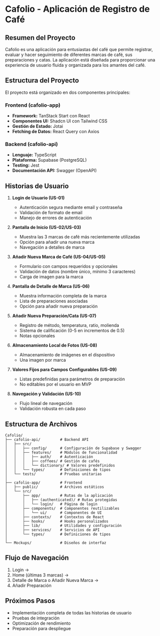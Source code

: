 # Cafolio - Aplicación de Registro de Café

## Resumen del Proyecto

Cafolio es una aplicación para entusiastas del café que permite registrar, evaluar y hacer seguimiento de diferentes marcas de café, sus preparaciones y catas. La aplicación está diseñada para proporcionar una experiencia de usuario fluida y organizada para los amantes del café.

## Estructura del Proyecto

El proyecto está organizado en dos componentes principales:

### Frontend (cafolio-app)

- **Framework:** TanStack Start con React
- **Componentes UI:** Shadcn UI con Tailwind CSS
- **Gestión de Estado:** Jotai
- **Fetching de Datos:** React Query con Axios

### Backend (cafolio-api)

- **Lenguaje:** TypeScript
- **Plataforma:** Supabase (PostgreSQL)
- **Testing:** Jest
- **Documentación API:** Swagger (OpenAPI)

## Historias de Usuario

1. **Login de Usuario (US-01)**
   - Autenticación segura mediante email y contraseña
   - Validación de formato de email
   - Manejo de errores de autenticación

2. **Pantalla de Inicio (US-02/US-03)**
   - Muestra las 3 marcas de café más recientemente utilizadas
   - Opción para añadir una nueva marca
   - Navegación a detalles de marca

3. **Añadir Nueva Marca de Café (US-04/US-05)**
   - Formulario con campos requeridos y opcionales
   - Validación de datos (nombre único, mínimo 3 caracteres)
   - Carga de imagen para la marca

4. **Pantalla de Detalle de Marca (US-06)**
   - Muestra información completa de la marca
   - Lista de preparaciones asociadas
   - Opción para añadir nueva preparación

5. **Añadir Nueva Preparación/Cata (US-07)**
   - Registro de método, temperatura, ratio, molienda
   - Sistema de calificación (0-5 en incrementos de 0.5)
   - Notas opcionales

6. **Almacenamiento Local de Fotos (US-08)**
   - Almacenamiento de imágenes en el dispositivo
   - Una imagen por marca

7. **Valores Fijos para Campos Configurables (US-09)**
   - Listas predefinidas para parámetros de preparación
   - No editables por el usuario en MVP

8. **Navegación y Validación (US-10)**
   - Flujo lineal de navegación
   - Validación robusta en cada paso

## Estructura de Archivos

```
Cafolio/
├── cafolio-api/         # Backend API
│   ├── src/
│   │   ├── config/      # Configuración de Supabase y Swagger
│   │   ├── features/    # Módulos de funcionalidad
│   │   │   ├── auth/    # Autenticación
│   │   │   ├── coffees/ # Gestión de cafés
│   │   │   └── dictionary/ # Valores predefinidos
│   │   └── types/       # Definiciones de tipos
│   └── tests/           # Pruebas unitarias
│
├── cafolio-app/         # Frontend
│   ├── public/          # Archivos estáticos
│   └── src/
│       ├── app/         # Rutas de la aplicación
│       │   ├── (authenticated)/ # Rutas protegidas
│       │   └── login/   # Página de login
│       ├── components/  # Componentes reutilizables
│       │   └── ui/      # Componentes de UI
│       ├── contexts/    # Contextos de React
│       ├── hooks/       # Hooks personalizados
│       ├── lib/         # Utilidades y configuración
│       ├── services/    # Servicios de API
│       └── types/       # Definiciones de tipos
│
└── Mockups/             # Diseños de interfaz
```

## Flujo de Navegación

1. Login → 
2. Home (últimas 3 marcas) → 
3. Detalle de Marca o Añadir Nueva Marca → 
4. Añadir Preparación

## Próximos Pasos

- Implementación completa de todas las historias de usuario
- Pruebas de integración
- Optimización de rendimiento
- Preparación para despliegue